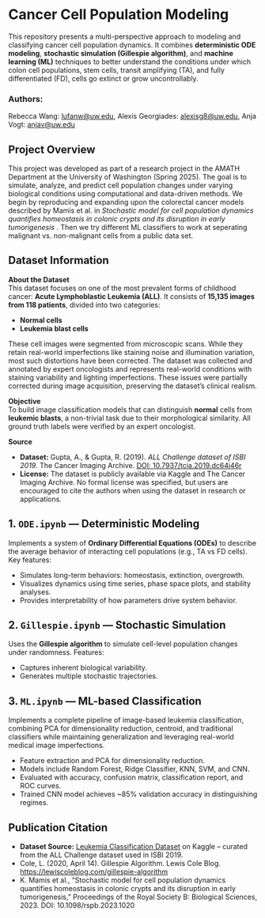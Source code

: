 # Cancer Cell Population Modeling

This repository presents a multi-perspective approach to modeling and classifying cancer cell population dynamics. It combines **deterministic ODE modeling**, **stochastic simulation (Gillespie algorithm)**, and **machine learning (ML)** techniques to better understand the conditions under which colon cell populations, stem cells, transit amplifying (TA), and fully differentiated (FD), cells go extinct or grow uncontrollably.

### Authors: 
Rebecca Wang: lufanw@uw.edu, Alexis Georgiades: alexisg8@uw.edu, Anja Vogt: anjav@uw.edu

## Project Overview

This project was developed as part of a research project in the AMATH Department at the University of Washington (Spring 2025). The goal is to simulate, analyze, and predict cell population changes under varying biological conditions using computational and data-driven methods. We begin by reproducing and expanding upon the colorectal cancer models described by Mamis et al. in _Stochastic model for cell population dynamics quantifies homeostasis in colonic crypts and its disruption in early tumorigenesis_ . Then we try different ML classifiers to work at seperating malignant vs. non-malignant cells from a public data set.

## Dataset Information

**About the Dataset**  
This dataset focuses on one of the most prevalent forms of childhood cancer: **Acute Lymphoblastic Leukemia (ALL)**. It consists of **15,135 images from 118 patients**, divided into two categories:
- **Normal cells**
- **Leukemia blast cells**

These cell images were segmented from microscopic scans. While they retain real-world imperfections like staining noise and illumination variation, most such distortions have been corrected. The dataset was collected and annotated by expert oncologists and represents real-world conditions with staining variability and lighting imperfections. These issues were partially corrected during image acquisition, preserving the dataset’s clinical realism.

**Objective**  
To build image classification models that can distinguish **normal** cells from **leukemic blasts**, a non-trivial task due to their morphological similarity. All ground truth labels were verified by an expert oncologist.

**Source**  
- **Dataset:** Gupta, A., & Gupta, R. (2019). *ALL Challenge dataset of ISBI 2019*. The Cancer Imaging Archive. [DOI: 10.7937/tcia.2019.dc64i46r](https://doi.org/10.7937/tcia.2019.dc64i46r)
- **License:** The dataset is publicly available via Kaggle and The Cancer Imaging Archive. No formal license was specified, but users are encouraged to cite the authors when using the dataset in research or applications.

## 1. `ODE.ipynb` — Deterministic Modeling

Implements a system of **Ordinary Differential Equations (ODEs)** to describe the average behavior of interacting cell populations (e.g., TA vs FD cells). Key features:
- Simulates long-term behaviors: homeostasis, extinction, overgrowth.
- Visualizes dynamics using time series, phase space plots, and stability analyses.
- Provides interpretability of how parameters drive system behavior.

## 2. `Gillespie.ipynb` — Stochastic Simulation

Uses the **Gillespie algorithm** to simulate cell-level population changes under randomness. Features:
- Captures inherent biological variability.
- Generates multiple stochastic trajectories.

## 3. `ML.ipynb` — ML-based Classification

Implements a complete pipeline of image-based leukemia classification, combining PCA for dimensionality reduction, centroid, and traditional classifiers while maintaining generalization and leveraging real-world medical image imperfections.
- Feature extraction and PCA for dimensionality reduction.
- Models include Random Forest, Ridge Classifier, KNN, SVM, and CNN.
- Evaluated with accuracy, confusion matrix, classification report, and ROC curves.
- Trained CNN model achieves ~85% validation accuracy in distinguishing regimes.

## Publication Citation
- **Dataset Source:** [Leukemia Classification Dataset](https://www.kaggle.com/datasets/andrewmvd/leukemia-classification/data) on Kaggle – curated from the ALL Challenge dataset used in ISBI 2019.
- Cole, L. (2020, April 14). Gillespie Algorithm. Lewis Cole Blog. https://lewiscoleblog.com/gillespie-algorithm
- K. Mamis et al., “Stochastic model for cell population dynamics quantifies homeostasis in colonic crypts and its disruption in early tumorigenesis,” Proceedings of the Royal Society B: Biological Sciences, 2023. DOI: 10.1098/rspb.2023.1020

